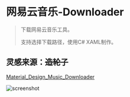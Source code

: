 # 网易云音乐-Downloader
> 下载网易云音乐工具。
>
> 支持选择下载路径，使用C# XAML制作。

## 灵感来源：<del>造轮子</del>

[Material_Design_Music_Downloader](https://github.com/ShiSheng233/Material_Design_Music_Downloader)

![screenshot](https://wearbbs-wearmusic-1253496522.cos.ap-beijing.myqcloud.com/downloader.png)
